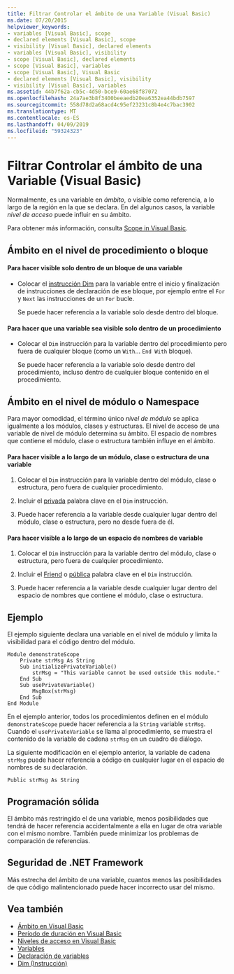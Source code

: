 ```yaml
---
title: Filtrar Controlar el ámbito de una Variable (Visual Basic)
ms.date: 07/20/2015
helpviewer_keywords:
- variables [Visual Basic], scope
- declared elements [Visual Basic], scope
- visibility [Visual Basic], declared elements
- variables [Visual Basic], visibility
- scope [Visual Basic], declared elements
- scope [Visual Basic], variables
- scope [Visual Basic], Visual Basic
- declared elements [Visual Basic], visibility
- visibility [Visual Basic], variables
ms.assetid: 44b7f62a-cb5c-4d50-bce9-60ae68f87072
ms.openlocfilehash: 24a7ae3b8f3400beeaedb20ea6352ea44bdb7597
ms.sourcegitcommit: 558d78d2a68acd4c95ef23231c8b4e4c7bac3902
ms.translationtype: MT
ms.contentlocale: es-ES
ms.lasthandoff: 04/09/2019
ms.locfileid: "59324323"
---
```

# <a name="how-to-control-the-scope-of-a-variable-visual-basic"></a>Filtrar Controlar el ámbito de una Variable (Visual Basic)
Normalmente, es una variable en *ámbito*, o visible como referencia, a lo largo de la región en la que se declara. En del algunos casos, la variable *nivel de acceso* puede influir en su ámbito.  
  
 Para obtener más información, consulta [Scope in Visual Basic](../../../../visual-basic/programming-guide/language-features/declared-elements/scope.md).  
  
## <a name="scope-at-block-or-procedure-level"></a>Ámbito en el nivel de procedimiento o bloque  
  
#### <a name="to-make-a-variable-visible-only-within-a-block"></a>Para hacer visible solo dentro de un bloque de una variable  
  
-   Colocar el [instrucción Dim](../../../../visual-basic/language-reference/statements/dim-statement.md) para la variable entre el inicio y finalización de instrucciones de declaración de ese bloque, por ejemplo entre el `For` y `Next` las instrucciones de un `For` bucle.  
  
     Se puede hacer referencia a la variable solo desde dentro del bloque.  
  
#### <a name="to-make-a-variable-visible-only-within-a-procedure"></a>Para hacer que una variable sea visible solo dentro de un procedimiento  
  
-   Colocar el `Dim` instrucción para la variable dentro del procedimiento pero fuera de cualquier bloque (como un `With`... `End With` bloque).  
  
     Se puede hacer referencia a la variable solo desde dentro del procedimiento, incluso dentro de cualquier bloque contenido en el procedimiento.  
  
## <a name="scope-at-module-or-namespace-level"></a>Ámbito en el nivel de módulo o Namespace  
 Para mayor comodidad, el término único *nivel de módulo* se aplica igualmente a los módulos, clases y estructuras. El nivel de acceso de una variable de nivel de módulo determina su ámbito. El espacio de nombres que contiene el módulo, clase o estructura también influye en el ámbito.  
  
#### <a name="to-make-a-variable-visible-throughout-a-module-class-or-structure"></a>Para hacer visible a lo largo de un módulo, clase o estructura de una variable  
  
1. Colocar el `Dim` instrucción para la variable dentro del módulo, clase o estructura, pero fuera de cualquier procedimiento.  
  
2. Incluir el [privada](../../../../visual-basic/language-reference/modifiers/private.md) palabra clave en el `Dim` instrucción.  
  
3. Puede hacer referencia a la variable desde cualquier lugar dentro del módulo, clase o estructura, pero no desde fuera de él.  
  
#### <a name="to-make-a-variable-visible-throughout-a-namespace"></a>Para hacer visible a lo largo de un espacio de nombres de variable  
  
1. Colocar el `Dim` instrucción para la variable dentro del módulo, clase o estructura, pero fuera de cualquier procedimiento.  
  
2. Incluir el [Friend](../../../../visual-basic/language-reference/modifiers/friend.md) o [pública](../../../../visual-basic/language-reference/modifiers/public.md) palabra clave en el `Dim` instrucción.  
  
3. Puede hacer referencia a la variable desde cualquier lugar dentro del espacio de nombres que contiene el módulo, clase o estructura.  
  
## <a name="example"></a>Ejemplo  
 El ejemplo siguiente declara una variable en el nivel de módulo y limita la visibilidad para el código dentro del módulo.  
  
```  
Module demonstrateScope  
    Private strMsg As String  
    Sub initializePrivateVariable()  
        strMsg = "This variable cannot be used outside this module."  
    End Sub  
    Sub usePrivateVariable()  
        MsgBox(strMsg)  
    End Sub  
End Module  
```  
  
 En el ejemplo anterior, todos los procedimientos definen en el módulo `demonstrateScope` puede hacer referencia a la `String` variable `strMsg`. Cuando el `usePrivateVariable` se llama al procedimiento, se muestra el contenido de la variable de cadena `strMsg` en un cuadro de diálogo.  
  
 La siguiente modificación en el ejemplo anterior, la variable de cadena `strMsg` puede hacer referencia a código en cualquier lugar en el espacio de nombres de su declaración.  
  
```  
Public strMsg As String  
```  
  
## <a name="robust-programming"></a>Programación sólida  
 El ámbito más restringido el de una variable, menos posibilidades que tendrá de hacer referencia accidentalmente a ella en lugar de otra variable con el mismo nombre. También puede minimizar los problemas de comparación de referencias.  
  
## <a name="net-framework-security"></a>Seguridad de .NET Framework  
 Más estrecha del ámbito de una variable, cuantos menos las posibilidades de que código malintencionado puede hacer incorrecto usar del mismo.  
  
## <a name="see-also"></a>Vea también

- [Ámbito en Visual Basic](../../../../visual-basic/programming-guide/language-features/declared-elements/scope.md)
- [Período de duración en Visual Basic](../../../../visual-basic/programming-guide/language-features/declared-elements/lifetime.md)
- [Niveles de acceso en Visual Basic](../../../../visual-basic/programming-guide/language-features/declared-elements/access-levels.md)
- [Variables](../../../../visual-basic/programming-guide/language-features/variables/index.md)
- [Declaración de variables](../../../../visual-basic/programming-guide/language-features/variables/variable-declaration.md)
- [Dim (Instrucción)](../../../../visual-basic/language-reference/statements/dim-statement.md)
